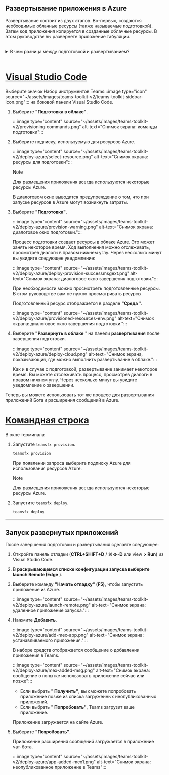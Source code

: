 ## <a name="deploy-your-app-to-azure"></a>Развертывание приложения в Azure

Развертывание состоит из двух этапов.  Во-первых, создаются необходимые облачные ресурсы (также называемые подготовкой). Затем код приложения копируется в созданные облачные ресурсы. В этом руководстве вы развернете приложение табуляции.
<br> 
<br>
<details>
<summary>В чем разница между подготовкой и развертыванием?</summary>
<br>
На <b>этапе</b> подготовки создаются ресурсы в Azure и Microsoft 365 для вашего приложения, но код (HTML, CSS, JavaScript и т. д.) не копируется в ресурсы. На <b>шаге</b> "Развертывание" код приложения копируется в ресурсы, созданные на этапе подготовки. Обычно развертывание выполняется несколько раз без подготовки новых ресурсов. Так как этап подготовки может занять некоторое время, он отделен от шага развертывания.
</details>
<br>

# <a name="visual-studio-code"></a>[Visual Studio Code](#tab/vscode)

Выберите значок Набор инструментов Teams:::image type="icon" source="~/assets/images/teams-toolkit-v2/teams-toolkit-sidebar-icon.png"::: на боковой панели Visual Studio Code.

1. Выберите **"Подготовка в облаке"**.

   :::image type="content" source="~/assets/images/teams-toolkit-v2/provisioning-commands.png" alt-text="Снимок экрана: команды подготовки":::

1. Выберите подписку, используемую для ресурсов Azure.

    :::image type="content" source="~/assets/images/teams-toolkit-v2/deploy-azure/select-resource.png" alt-text="Снимок экрана: ресурсы для подготовки":::

   > [!NOTE]
   > Для размещения приложения всегда используются некоторые ресурсы Azure.

    В диалоговом окне выводится предупреждение о том, что при запуске ресурсов в Azure могут возникнуть затраты.

1. Выберите **"Подготовка"**.

   :::image type="content" source="~/assets/images/teams-toolkit-v2/deploy-azure/provision-warning.png" alt-text="Снимок экрана: диалоговое окно подготовки.":::

   Процесс подготовки создает ресурсы в облаке Azure. Это может занять некоторое время. Ход выполнения можно отслеживать, просмотрев диалоги в правом нижнем углу. Через несколько минут вы увидите следующее уведомление:

   :::image type="content" source="~/assets/images/teams-toolkit-v2/deploy-azure/deploy-provision-successmsgext.png" alt-text="Снимок экрана: диалоговое окно завершения подготовки.":::

    При необходимости можно просмотреть подготовленные ресурсы. В этом руководстве вам не нужно просматривать ресурсы.

    Подготовленный ресурс отображается в разделе **"Среда** ".

    :::image type="content" source="~/assets/images/teams-toolkit-v2/deploy-azure/provisioned-resources-env.png" alt-text="Снимок экрана: диалоговое окно завершения подготовки.":::

1. Выберите **"Развернуть в облаке** " на панели **развертывания** после завершения подготовки.

   :::image type="content" source="~/assets/images/teams-toolkit-v2/deploy-azure/deploy-cloud.png" alt-text="Снимок экрана, показывающий, где можно выполнить развертывание в облаке.":::

   Как и в случае с подготовкой, развертывание занимает некоторое время. Вы можете отслеживать процесс, просмотрев диалоги в правом нижнем углу. Через несколько минут вы увидите уведомление о завершении.

Теперь вы можете использовать тот же процесс для развертывания приложений Бота и расширения сообщений в Azure.

# <a name="command-line"></a>[Командная строка](#tab/cli)

В окне терминала:

1. Запустите `teamsfx provision`.

   ``` bash
   teamsfx provision
   ```

   При появлении запроса выберите подписку Azure для использования ресурсов Azure.

   > [!NOTE]
   > Для размещения приложения всегда используются некоторые ресурсы Azure.

1. Запустите `teamsfx deploy`.

   ``` bash
   teamsfx deploy
   ```

---

## <a name="run-the-deployed-app"></a>Запуск развернутых приложений

После завершения подготовки и развертывания сделайте следующее:

1. Откройте панель отладки (**CTRL+SHIFT+D** / **⌘⇧-D** или view **> Run**) из Visual Studio Code.
1. В **раскрывающемся списке конфигурации запуска выберите launch Remote (Edge** ).
1. Выберите команду **"Начать отладку" (F5),** чтобы запустить приложение из Azure.

   :::image type="content" source="~/assets/images/teams-toolkit-v2/deploy-azure/launch-remote.png" alt-text="Снимок экрана: удаленное приложение запуска.":::

1. Нажмите **Добавить**.

   :::image type="content" source="~/assets/images/teams-toolkit-v2/deploy-azure/add-mex-app.png" alt-text="Снимок экрана: устанавливаемого приложения.":::

   В наборе средств отображается сообщение о добавлении приложения в Teams.

   :::image type="content" source="~/assets/images/teams-toolkit-v2/deploy-azure/mex-added-msg.png" alt-text="Снимок экрана: сообщение о попытке использовать приложение сейчас или позже":::
 
    - Если выбрать " **Получить"**, вы сможете попробовать приложение позже из списка загруженных неопубликованных приложений.
    - Если выбрать " **Попробовать"**, Teams загрузит ваше приложение.

   Приложение загружается на сайте Azure.
   
1. Выберите **"Попробовать"**.

   Приложение расширения сообщений загружается в приложение чат-бота.

   :::image type="content" source="~/assets/images/teams-toolkit-v2/deploy-azure/app-added-mex1.png" alt-text="Снимок экрана: неопубликованное приложение в Teams":::





